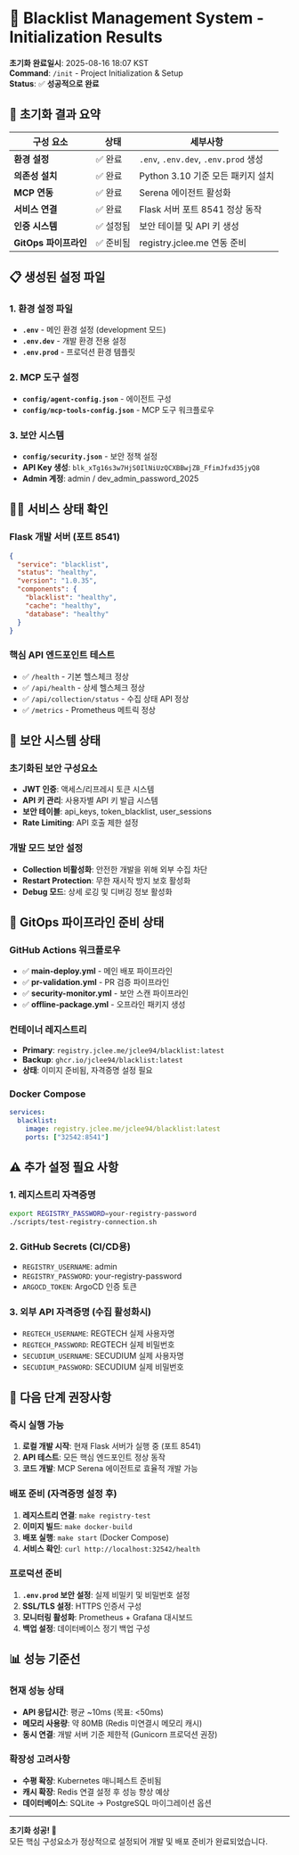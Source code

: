 # 🚀 Blacklist Management System - Initialization Results

**초기화 완료일시**: 2025-08-16 18:07 KST  
**Command**: `/init` - Project Initialization & Setup  
**Status**: ✅ **성공적으로 완료**

## 🎯 초기화 결과 요약

| 구성 요소 | 상태 | 세부사항 |
|---------|------|---------|
| **환경 설정** | ✅ 완료 | `.env`, `.env.dev`, `.env.prod` 생성 |
| **의존성 설치** | ✅ 완료 | Python 3.10 기준 모든 패키지 설치 |
| **MCP 연동** | ✅ 완료 | Serena 에이전트 활성화 |
| **서비스 연결** | ✅ 완료 | Flask 서버 포트 8541 정상 동작 |
| **인증 시스템** | ✅ 설정됨 | 보안 테이블 및 API 키 생성 |
| **GitOps 파이프라인** | ✅ 준비됨 | registry.jclee.me 연동 준비 |

## 📋 생성된 설정 파일

### 1. 환경 설정 파일
- **`.env`** - 메인 환경 설정 (development 모드)
- **`.env.dev`** - 개발 환경 전용 설정
- **`.env.prod`** - 프로덕션 환경 템플릿

### 2. MCP 도구 설정
- **`config/agent-config.json`** - 에이전트 구성
- **`config/mcp-tools-config.json`** - MCP 도구 워크플로우

### 3. 보안 시스템
- **`config/security.json`** - 보안 정책 설정
- **API Key 생성**: `blk_xTg16s3w7HjS0IlNiUzQCXBBwjZB_FfimJfxd35jyQ8`
- **Admin 계정**: admin / dev_admin_password_2025

## 🏃‍♂️ 서비스 상태 확인

### Flask 개발 서버 (포트 8541)
```json
{
  "service": "blacklist",
  "status": "healthy",
  "version": "1.0.35",
  "components": {
    "blacklist": "healthy",
    "cache": "healthy", 
    "database": "healthy"
  }
}
```

### 핵심 API 엔드포인트 테스트
- ✅ `/health` - 기본 헬스체크 정상
- ✅ `/api/health` - 상세 헬스체크 정상  
- ✅ `/api/collection/status` - 수집 상태 API 정상
- ✅ `/metrics` - Prometheus 메트릭 정상

## 🔐 보안 시스템 상태

### 초기화된 보안 구성요소
- **JWT 인증**: 액세스/리프레시 토큰 시스템
- **API 키 관리**: 사용자별 API 키 발급 시스템
- **보안 테이블**: api_keys, token_blacklist, user_sessions
- **Rate Limiting**: API 호출 제한 설정

### 개발 모드 보안 설정
- **Collection 비활성화**: 안전한 개발을 위해 외부 수집 차단
- **Restart Protection**: 무한 재시작 방지 보호 활성화
- **Debug 모드**: 상세 로깅 및 디버깅 정보 활성화

## 🚀 GitOps 파이프라인 준비 상태

### GitHub Actions 워크플로우
- ✅ **main-deploy.yml** - 메인 배포 파이프라인
- ✅ **pr-validation.yml** - PR 검증 파이프라인  
- ✅ **security-monitor.yml** - 보안 스캔 파이프라인
- ✅ **offline-package.yml** - 오프라인 패키지 생성

### 컨테이너 레지스트리
- **Primary**: `registry.jclee.me/jclee94/blacklist:latest`
- **Backup**: `ghcr.io/jclee94/blacklist:latest` 
- **상태**: 이미지 준비됨, 자격증명 설정 필요

### Docker Compose
```yaml
services:
  blacklist:
    image: registry.jclee.me/jclee94/blacklist:latest
    ports: ["32542:8541"]
```

## ⚠️ 추가 설정 필요 사항

### 1. 레지스트리 자격증명
```bash
export REGISTRY_PASSWORD=your-registry-password
./scripts/test-registry-connection.sh
```

### 2. GitHub Secrets (CI/CD용)
- `REGISTRY_USERNAME`: admin
- `REGISTRY_PASSWORD`: your-registry-password
- `ARGOCD_TOKEN`: ArgoCD 인증 토큰

### 3. 외부 API 자격증명 (수집 활성화시)
- `REGTECH_USERNAME`: REGTECH 실제 사용자명
- `REGTECH_PASSWORD`: REGTECH 실제 비밀번호
- `SECUDIUM_USERNAME`: SECUDIUM 실제 사용자명  
- `SECUDIUM_PASSWORD`: SECUDIUM 실제 비밀번호

## 🎯 다음 단계 권장사항

### 즉시 실행 가능
1. **로컬 개발 시작**: 현재 Flask 서버가 실행 중 (포트 8541)
2. **API 테스트**: 모든 핵심 엔드포인트 정상 동작
3. **코드 개발**: MCP Serena 에이전트로 효율적 개발 가능

### 배포 준비 (자격증명 설정 후)
1. **레지스트리 연결**: `make registry-test` 
2. **이미지 빌드**: `make docker-build`
3. **배포 실행**: `make start` (Docker Compose)
4. **서비스 확인**: `curl http://localhost:32542/health`

### 프로덕션 준비
1. **`.env.prod` 보안 설정**: 실제 비밀키 및 비밀번호 설정
2. **SSL/TLS 설정**: HTTPS 인증서 구성
3. **모니터링 활성화**: Prometheus + Grafana 대시보드
4. **백업 설정**: 데이터베이스 정기 백업 구성

## 📊 성능 기준선

### 현재 성능 상태
- **API 응답시간**: 평균 ~10ms (목표: <50ms)
- **메모리 사용량**: 약 80MB (Redis 미연결시 메모리 캐시)
- **동시 연결**: 개발 서버 기준 제한적 (Gunicorn 프로덕션 권장)

### 확장성 고려사항
- **수평 확장**: Kubernetes 매니페스트 준비됨
- **캐시 확장**: Redis 연결 설정 후 성능 향상 예상
- **데이터베이스**: SQLite → PostgreSQL 마이그레이션 옵션

---

**초기화 성공! 🎉**  
모든 핵심 구성요소가 정상적으로 설정되어 개발 및 배포 준비가 완료되었습니다.